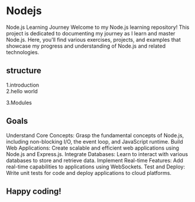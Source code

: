 # Nodejs
Node.js Learning Journey
Welcome to my Node.js learning repository! This project is dedicated to documenting my journey as I learn and master Node.js. Here, you'll find various exercises, projects, and examples that showcase my progress and understanding of Node.js and related technologies.

<h2>structure</h2>
1.introduction
<br>
2.hello world
<br>

3.Modules
<br>


  
<h2>Goals</h2>
Understand Core Concepts: Grasp the fundamental concepts of Node.js, including non-blocking I/O, the event loop, and JavaScript runtime.
Build Web Applications: Create scalable and efficient web applications using Node.js and Express.js.
Integrate Databases: Learn to interact with various databases to store and retrieve data.
Implement Real-time Features: Add real-time capabilities to applications using WebSockets.
Test and Deploy: Write unit tests for code and deploy applications to cloud platforms.


<h2>Happy coding!</h2>
